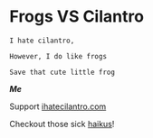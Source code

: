 # Frogs VS Cilantro

    I hate cilantro,

    However, I do like frogs

    Save that cute little frog

***Me***

Support [ihatecilantro.com](http://www.ihatecilantro.com)

Checkout those sick [haikus](http://www.ihatecilantro.com/haikus/)!
